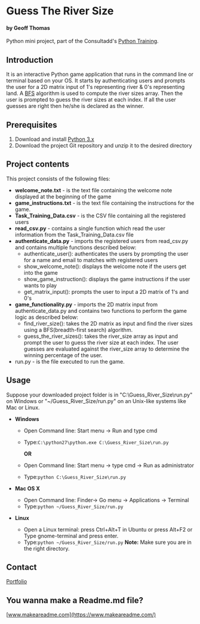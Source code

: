 # Guess The River Size
#### by Geoff Thomas

Python mini project, part of the Consultadd's [Python Training](https://consultadd.com/it-training-services/python-training-placement/).

## Introduction
It is an interactive Python game application that runs in the command line or terminal based on your OS. It starts by authenticating users and prompts the user for a 2D matrix input of 1's representing river & 0's representing land. A [BFS](https://en.wikipedia.org/wiki/Breadth-first_search) algorithm is used to compute the river sizes array. Then the user is prompted to guess the river sizes at each index. If all the user guesses are right then he/she is declared as the winner.

## Prerequisites
1. Download and install [Python 3.x](https://www.python.org/downloads/)
2. Download the project Git repository and unzip it to the desired directory

## Project contents

This project consists of the following files:
* **welcome_note.txt** - is the text file containing the welcome note displayed at the beginning of the game
* **game_instructions.txt** - is the text file containing the instructions for the game.
* **Task_Training_Data.csv** - is the CSV file containing all the registered users
* **read_csv.py** - contains a single function which read the user information from the Task_Training_Data.csv file
* **authenticate_data.py** - imports the registered users from read_csv.py and contains multiple functions described below:
  * authenticate_user(): authenticates the users by prompting the user for a name and email to matches with registered users
  * show_welcome_note(): displays the welcome note if the users get into the game
  * show_game_instruction(): displays the game instructions if the user wants to play
  * get_matrix_input(): prompts the user to input a 2D matrix of 1's and 0's
* **game_functionality.py** - imports the 2D matrix input from authenticate_data.py and contains two functions to perform the game logic as described below:
  * find_river_size(): takes the 2D matrix as input and find the river sizes using a BFS(breadth-first search) algorithm.
  * guess_the_river_sizes(): takes the river_size array as input and prompt the user to guess the river size at each index. The user guesses are evaluated against the river_size array to determine the winning percentage of the user. 
* run.py - is the file executed to run the game.

## Usage

Suppose your downloaded project folder is in "C:\Guess_River_Size\run.py" on Windows or "~/Guess_River_Size/run.py" on an Unix-like systems like Mac or Linux.
* **Windows**
  * Open Command line:   Start menu -> Run  and type cmd
  * Type:```C:\python27\python.exe C:\Guess_River_Size\run.py```
                             
      **OR**
  * Open Command line: Start menu -> type cmd -> Run as administrator
  * Type:```python C:\Guess_River_Size\run.py```

* **Mac OS X**
  * Open Command line: Finder-> Go menu -> Applications -> Terminal
  * Type:```python ~/Guess_River_Size/run.py```
* **Linux**
  * Open a Linux terminal: press Ctrl+Alt+T in Ubuntu or press Alt+F2 or Type gnome-terminal and press enter.
  * Type:```python ~/Guess_River_Size/run.py```
**Note:** Make sure you are in the right directory.

## Contact

[Portfolio](www.thomasgeoff.com)

## You wanna make a Readme.md file?
[www.makeareadme.com](https://www.makeareadme.com/)
